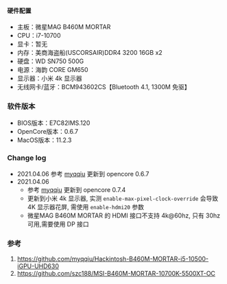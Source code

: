 #### 硬件配置

+ 主板：微星MAG B460M MORTAR
+ CPU：i7-10700
+ 显卡：暂无
+ 内存：美商海盗船(USCORSAIR)DDR4 3200 16GB x2
+ 硬盘：WD SN750 500G
+ 电源：海韵 CORE GM650
+ 显示器：小米 4k 显示器
+ 无线网卡/蓝牙：BCM943602CS【Bluetooth 4.1, 1300M 免驱】

### 软件版本

+ BIOS版本：E7C82IMS.120
+ OpenCore版本：0.6.7
+ MacOS版本：11.2.3

### Change log

+ 2021.04.06 参考 [myqqiu](https://github.com/myqqiu/Hackintosh-B460M-MORTAR-i5-10500-iGPU-UHD630) 更新到 opencore 0.6.7
+ 2021.04.06
  + 参考 [myqqiu](https://github.com/myqqiu/Hackintosh-B460M-MORTAR-i5-10500-iGPU-UHD630) 更新到 opencore 0.7.4
  + 更新到小米 4k 显示器, 实测 `enable-max-pixel-clock-override` 会导致 4K 显示器花屏, 需使用 `enable-hdmi20` 参数
  + 微星MAG B460M MORTAR 的 HDMI 接口不支持 4k@60hz, 只有 30hz 可用,需要使用 DP 接口

### 参考

1. <https://github.com/myqqiu/Hackintosh-B460M-MORTAR-i5-10500-iGPU-UHD630>
2. <https://github.com/szc188/MSI-B460M-MORTAR-10700K-5500XT-OC>
